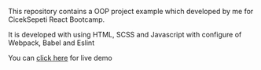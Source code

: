 
This repository contains a OOP project example which developed by me for CicekSepeti React Bootcamp. 

It is developed with using HTML, SCSS and Javascript with configure of Webpack, Babel and Eslint

You can [click here](https://ciceksepeti-bootcamp-assignment-2.netlify.app/) for live demo
